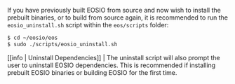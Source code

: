 
If you have previously built EOSIO from source and now wish to install the prebuilt binaries, or to build from source again, it is recommended to run the `eosio_uninstall.sh` script within the `eos/scripts` folder:

```sh
$ cd ~/eosio/eos
$ sudo ./scripts/eosio_uninstall.sh
```

[[info | Uninstall Dependencies]]
| The uninstall script will also prompt the user to uninstall EOSIO dependencies. This is recommended if installing prebuilt EOSIO binaries or building EOSIO for the first time.
